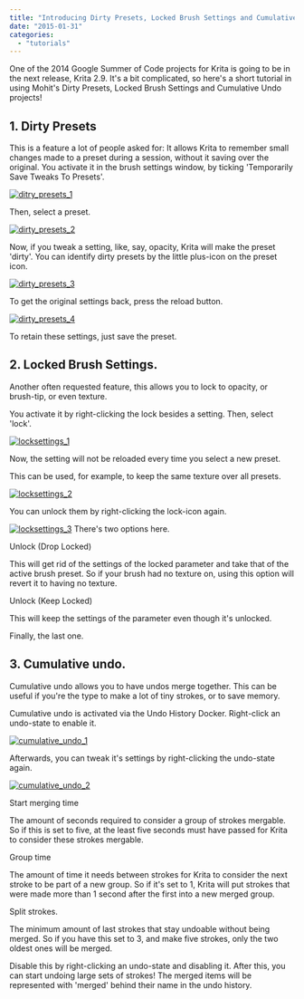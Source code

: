```yaml
---
title: "Introducing Dirty Presets, Locked Brush Settings and Cumulative Undo in Krita 2.9."
date: "2015-01-31"
categories: 
  - "tutorials"
---
```


One of the 2014 Google Summer of Code projects for Krita is going to be in the next release, Krita 2.9. It's a bit complicated, so here's a short tutorial in using Mohit's Dirty Presets, Locked Brush Settings and Cumulative Undo projects!

## 1\. Dirty Presets

This is a feature a lot of people asked for: It allows Krita to remember small changes made to a preset during a session, without it saving over the original. You activate it in the brush settings window, by ticking 'Temporarily Save Tweaks To Presets'.

[![ditry_presets_1](/images/posts/2015/ditry_presets_1.png)](/images/posts/2015/ditry_presets_1.png)

Then, select a preset.

[![dirty_presets_2](/images/posts/2015/dirty_presets_2.png)](/images/posts/2015/dirty_presets_2.png)

Now, if you tweak a setting, like, say, opacity, Krita will make the preset 'dirty'. You can identify dirty presets by the little plus-icon on the preset icon.

[![dirty_presets_3](/images/posts/2015/dirty_presets_3.png)](/images/posts/2015/dirty_presets_3.png)

To get the original settings back, press the reload button.

[![dirty_presets_4](/images/posts/2015/dirty_presets_4.png)](/images/posts/2015/dirty_presets_4.png)

To retain these settings, just save the preset.

## 2\. Locked Brush Settings.

Another often requested feature, this allows you to lock to opacity, or brush-tip, or even texture.

You activate it by right-clicking the lock besides a setting. Then, select 'lock'.

[![locksettings_1](/images/posts/2015/locksettings_1.png)](/images/posts/2015/locksettings_1.png)

Now, the setting will not be reloaded every time you select a new preset.

This can be used, for example, to keep the same texture over all presets.

[![locksettings_2](/images/posts/2015/locksettings_2.png)](/images/posts/2015/locksettings_2.png)

You can unlock them by right-clicking the lock-icon again.

[![locksettings_3](/images/posts/2015/locksettings_3.png)](/images/posts/2015/locksettings_3.png) There's two options here.

Unlock (Drop Locked)

This will get rid of the settings of the locked parameter and take that of the active brush preset. So if your brush had no texture on, using this option will revert it to having no texture.

Unlock (Keep Locked)

This will keep the settings of the parameter even though it's unlocked.

Finally, the last one.

## 3\. Cumulative undo.

Cumulative undo allows you to have undos merge together. This can be useful if you're the type to make a lot of tiny strokes, or to save memory.

Cumulative undo is activated via the Undo History Docker. Right-click an undo-state to enable it.

[![cumulative_undo_1](/images/posts/2015/cumulative_undo_1.png)](/images/posts/2015/cumulative_undo_1.png)

Afterwards, you can tweak it's settings by right-clicking the undo-state again.

[![cumulative_undo_2](/images/posts/2015/cumulative_undo_2.png)](/images/posts/2015/cumulative_undo_2.png)

Start merging time

The amount of seconds required to consider a group of strokes mergable. So if this is set to five, at the least five seconds must have passed for Krita to consider these strokes mergable.

Group time

The amount of time it needs between strokes for Krita to consider the next stroke to be part of a new group. So if it's set to 1, Krita will put strokes that were made more than 1 second after the first into a new merged group.

Split strokes.

The minimum amount of last strokes that stay undoable without being merged. So if you have this set to 3, and make five strokes, only the two oldest ones will be merged.

Disable this by right-clicking an undo-state and disabling it. After this, you can start undoing large sets of strokes! The merged items will be represented with 'merged' behind their name in the undo history.
